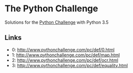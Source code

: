 # The Python Challenge

Solutions for the [Python Challenge](http://www.pythonchallenge.com/) with Python 3.5

## Links

* 0: http://www.pythonchallenge.com/pc/def/0.html
* 1: http://www.pythonchallenge.com/pc/def/map.html
* 2: http://www.pythonchallenge.com/pc/def/ocr.html
* 3: http://www.pythonchallenge.com/pc/def/equality.html
